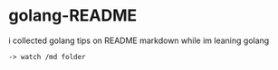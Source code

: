# golang-README
i collected golang tips on README markdown while im leaning golang

    -> watch /md folder